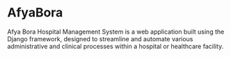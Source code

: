 # AfyaBora
Afya Bora Hospital Management System is a web application built using the Django framework, designed to streamline and automate various administrative and clinical processes within a hospital or healthcare facility.

